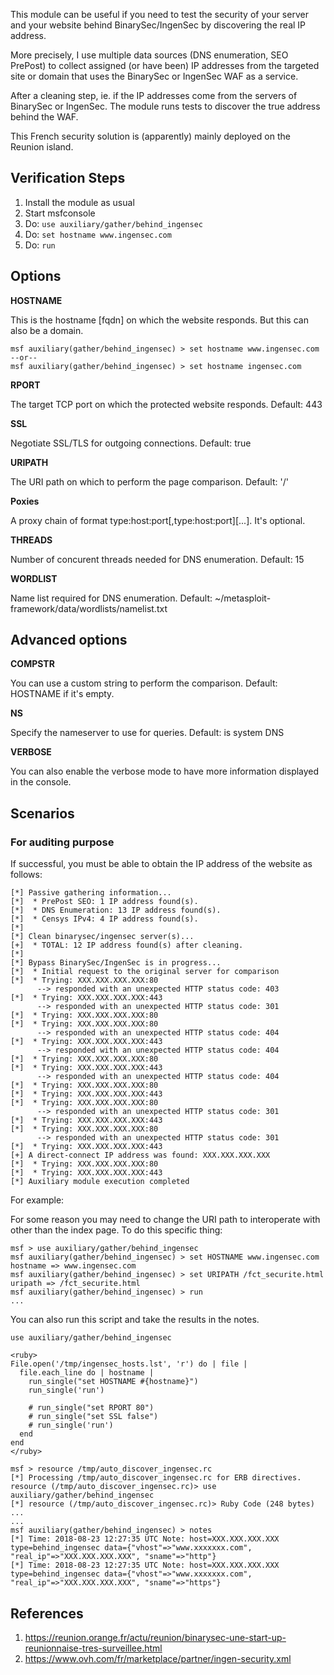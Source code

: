 
This module can be useful if you need to test the security of your server and your
website behind BinarySec/IngenSec by discovering the real IP address.

More precisely, I use multiple data sources (DNS enumeration, SEO PrePost) to collect
assigned (or have been) IP addresses from the targeted site or domain that uses the 
BinarySec or IngenSec WAF as a service.

After a cleaning step, ie. if the IP addresses come from the servers of BinarySec or
IngenSec. The module runs tests to discover the true address behind the WAF.

This French security solution is (apparently) mainly deployed on the Reunion island.

## Verification Steps

  1. Install the module as usual
  2. Start msfconsole
  3. Do: `use auxiliary/gather/behind_ingensec`
  4. Do: `set hostname www.ingensec.com`
  5. Do: `run`

## Options

  **HOSTNAME**

  This is the hostname [fqdn] on which the website responds. But this can also be a domain.

    msf auxiliary(gather/behind_ingensec) > set hostname www.ingensec.com
    --or--
    msf auxiliary(gather/behind_ingensec) > set hostname ingensec.com

  **RPORT**

  The target TCP port on which the protected website responds. Default: 443

  **SSL**

  Negotiate SSL/TLS for outgoing connections. Default: true

  **URIPATH**

  The URI path on which to perform the page comparison. Default: '/'

  **Poxies**

  A proxy chain of format type:host:port[,type:host:port][...]. It's optional.

  **THREADS**

  Number of concurent threads needed for DNS enumeration. Default: 15

  **WORDLIST**

  Name list required for DNS enumeration. Default: ~/metasploit-framework/data/wordlists/namelist.txt

## Advanced options

  **COMPSTR**

  You can use a custom string to perform the comparison. Default: HOSTNAME if it's empty.

  **NS**

  Specify the nameserver to use for queries. Default: is system DNS

  **VERBOSE**

  You can also enable the verbose mode to have more information displayed in the console.

## Scenarios

### For auditing purpose

  If successful, you must be able to obtain the IP address of the website as follows:

  ```
  [*] Passive gathering information...
  [*]  * PrePost SEO: 1 IP address found(s).
  [*]  * DNS Enumeration: 13 IP address found(s).
  [*]  * Censys IPv4: 4 IP address found(s).
  [*] 
  [*] Clean binarysec/ingensec server(s)...
  [+]  * TOTAL: 12 IP address found(s) after cleaning.
  [*] 
  [*] Bypass BinarySec/IngenSec is in progress...
  [*]  * Initial request to the original server for comparison
  [*]  * Trying: XXX.XXX.XXX.XXX:80
        --> responded with an unexpected HTTP status code: 403
  [*]  * Trying: XXX.XXX.XXX.XXX:443
        --> responded with an unexpected HTTP status code: 301
  [*]  * Trying: XXX.XXX.XXX.XXX:80
  [*]  * Trying: XXX.XXX.XXX.XXX:80
        --> responded with an unexpected HTTP status code: 404
  [*]  * Trying: XXX.XXX.XXX.XXX:443
        --> responded with an unexpected HTTP status code: 404
  [*]  * Trying: XXX.XXX.XXX.XXX:80
  [*]  * Trying: XXX.XXX.XXX.XXX:443
        --> responded with an unexpected HTTP status code: 404
  [*]  * Trying: XXX.XXX.XXX.XXX:80
  [*]  * Trying: XXX.XXX.XXX.XXX:443
  [*]  * Trying: XXX.XXX.XXX.XXX:80
        --> responded with an unexpected HTTP status code: 301
  [*]  * Trying: XXX.XXX.XXX.XXX:443
  [*]  * Trying: XXX.XXX.XXX.XXX:80
        --> responded with an unexpected HTTP status code: 301
  [*]  * Trying: XXX.XXX.XXX.XXX:443
  [+] A direct-connect IP address was found: XXX.XXX.XXX.XXX
  [*]  * Trying: XXX.XXX.XXX.XXX:80
  [*]  * Trying: XXX.XXX.XXX.XXX:443
  [*] Auxiliary module execution completed
  ```

  For example:

  For some reason you may need to change the URI path to interoperate with other than the index page.
  To do this specific thing:

  ```
  msf > use auxiliary/gather/behind_ingensec
  msf auxiliary(gather/behind_ingensec) > set HOSTNAME www.ingensec.com
  hostname => www.ingensec.com
  msf auxiliary(gather/behind_ingensec) > set URIPATH /fct_securite.html
  uripath => /fct_securite.html
  msf auxiliary(gather/behind_ingensec) > run
  ...
  ```

  You can also run this script and take the results in the notes.

  ```
  use auxiliary/gather/behind_ingensec

  <ruby>
  File.open('/tmp/ingensec_hosts.lst', 'r') do | file |
    file.each_line do | hostname |
      run_single("set HOSTNAME #{hostname}")
      run_single('run')

      # run_single("set RPORT 80")
      # run_single("set SSL false")
      # run_single('run')
    end
  end
  </ruby>
  ```

  ```
  msf > resource /tmp/auto_discover_ingensec.rc
  [*] Processing /tmp/auto_discover_ingensec.rc for ERB directives.
  resource (/tmp/auto_discover_ingensec.rc)> use auxiliary/gather/behind_ingensec
  [*] resource (/tmp/auto_discover_ingensec.rc)> Ruby Code (248 bytes)
  ...
  ...
  msf auxiliary(gather/behind_ingensec) > notes 
  [*] Time: 2018-08-23 12:27:35 UTC Note: host=XXX.XXX.XXX.XXX type=behind_ingensec data={"vhost"=>"www.xxxxxxx.com", "real_ip"=>"XXX.XXX.XXX.XXX", "sname"=>"http"}
  [*] Time: 2018-08-23 12:27:35 UTC Note: host=XXX.XXX.XXX.XXX type=behind_ingensec data={"vhost"=>"www.xxxxxxx.com", "real_ip"=>"XXX.XXX.XXX.XXX", "sname"=>"https"}
  ```

## References

  1. <https://reunion.orange.fr/actu/reunion/binarysec-une-start-up-reunionnaise-tres-surveillee.html>
  2. <https://www.ovh.com/fr/marketplace/partner/ingen-security.xml>
